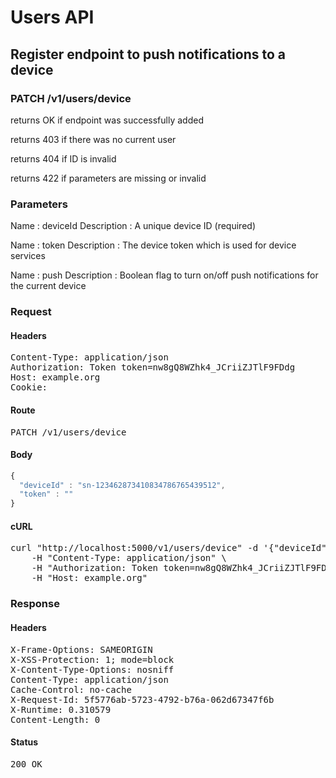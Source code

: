 # Users API

## Register endpoint to push notifications to a device

### PATCH /v1/users/device

returns OK if endpoint was successfully added

returns 403 if there was no current user

returns 404 if ID is invalid

returns 422 if parameters are missing or invalid

### Parameters

Name : deviceId
Description : A unique device ID (required)

Name : token
Description : The device token which is used for device services

Name : push
Description : Boolean flag to turn on/off push notifications for the current device

### Request

#### Headers

<pre>Content-Type: application/json
Authorization: Token token=nw8gQ8WZhk4_JCriiZJTlF9FDdg
Host: example.org
Cookie: </pre>

#### Route

<pre>PATCH /v1/users/device</pre>

#### Body
```javascript
{
  "deviceId" : "sn-123462873410834786765439512",
  "token" : ""
}
```


#### cURL

<pre class="request">curl &quot;http://localhost:5000/v1/users/device&quot; -d &#39;{&quot;deviceId&quot;:&quot;sn-123462873410834786765439512&quot;,&quot;token&quot;:&quot;&quot;}&#39; -X PATCH \
	-H &quot;Content-Type: application/json&quot; \
	-H &quot;Authorization: Token token=nw8gQ8WZhk4_JCriiZJTlF9FDdg&quot; \
	-H &quot;Host: example.org&quot;</pre>

### Response

#### Headers

<pre>X-Frame-Options: SAMEORIGIN
X-XSS-Protection: 1; mode=block
X-Content-Type-Options: nosniff
Content-Type: application/json
Cache-Control: no-cache
X-Request-Id: 5f5776ab-5723-4792-b76a-062d67347f6b
X-Runtime: 0.310579
Content-Length: 0</pre>

#### Status

<pre>200 OK</pre>

